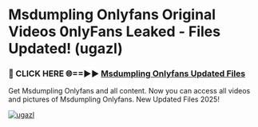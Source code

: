# Msdumpling Onlyfans Original Videos 0nlyFans Leaked - Files Updated! (ugazl)

<h3>🔴 CLICK HERE 🌐==►► <a href="https://tinyurl.com/ehrbuxhb" rel="nofollow">Msdumpling Onlyfans Updated Files</a></h3>

Get Msdumpling Onlyfans and all content. Now you can access all videos and pictures of Msdumpling Onlyfans. New Updated Files 2025!

[![ugazl](https://i.imgur.com/lVYEuWS.gif)](https://tinyurl.com/ehrbuxhb)
